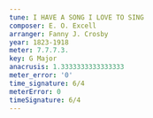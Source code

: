 ```yaml
---
tune: I HAVE A SONG I LOVE TO SING
composer: E. O. Excell
arranger: Fanny J. Crosby
year: 1823-1918
meter: 7.7.7.3.
key: G Major
anacrusis: 1.3333333333333333
meter_error: '0'
time_signature: 6/4
meterError: 0
timeSignature: 6/4
---
```

